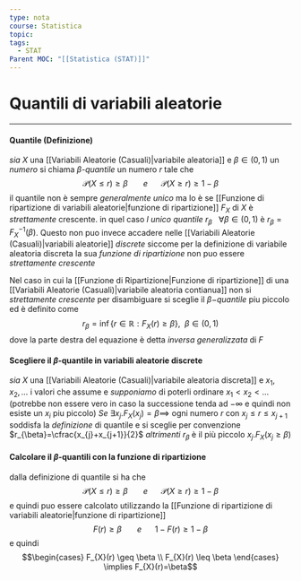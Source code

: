 ```yaml
---
type: nota
course: Statistica
topic: 
tags:
  - STAT
Parent MOC: "[[Statistica (STAT)]]"
---
```

# Quantili di variabili aleatorie
---

#### Quantile (Definizione)
_sia_ $X$ una [[Variabili Aleatorie (Casuali)|variabile aleatoria]] e $\beta\in(0,1)$ un _numero_ si chiama $\beta$_-quantile_ un numero $r$ tale che $$\mathcal{P}(X\leq r)\geq \beta \ \ \ \ \ \ \ e \ \ \ \ \ \  \mathcal{P}(X \geq r) \geq 1 - \beta$$il quantile non è sempre _generalmente unico_ ma lo è se [[Funzione di ripartizione di variabili aleatorie|funzione di ripartizione]]  $F_{X}$ di $X$ è _strettamente_ crescente. in quel caso   _l unico quantile_ $r_{\beta}\ \ \ \forall \beta \in (0,1)$ è $r_{\beta} = F_{X}^{-1}(\beta)$. Questo non puo invece accadere nelle [[Variabili Aleatorie (Casuali)|variabili aleatorie]] _discrete_ siccome per la definizione di variabile aleatoria discreta la sua _funzione di ripartizione_ non puo essere _strettamente crescente_

Nel caso in cui la [[Funzione di Ripartizione|Funzione di ripartizione]] di una [[Variabili Aleatorie (Casuali)|variabile aleatoria contianua]] non si _strettamente crescente_ per disambiguare si sceglie il _$\beta-$quantile_ piu piccolo ed è definito come $$r_{\beta}=\inf\{r \in  \mathbb{R}:F_{X}(r)\geq \beta  \}, \ \ \beta \in  (0,1) $$ dove la parte destra del equazione è detta _inversa generalizzata_ di $F$



#### Scegliere il $\beta$-quantile in variabili aleatorie discrete 
_sia_ $X$ una [[Variabili Aleatorie (Casuali)|variabile aleatoria discreta]] e $x_{1},x_{2},\dots$  i valori che assume e _supponiamo_ di poterli ordinare $x_{1} < x_{2}< \dots$  (potrebbe non essere vero in caso la successione tenda ad $-\infty$ e quindi non esiste un $x_{i}$ piu piccolo)
_Se_  $\exists x_{j}. F_{X}(x_{j})=\beta \implies$ ogni numero $r$ con $x_{j} \leq r \leq x_{j+1}$ soddisfa la _definizione_ di quantile e si sceglie per convenzione $r_{\beta}=\cfrac{x_{j}+x_{j+1}}{2}$
_altrimenti_ $r_{\beta}$ è il più piccolo $x_{j}.F_{X}(x_{j}\geq \beta)$



#### Calcolare il $\beta$-quantili con la funzione di ripartizione
dalla definizione di quantile si ha che $$\mathcal{P}(X\leq r)\geq \beta \ \ \ \ \ \ \ e \ \ \ \ \ \  \mathcal{P}(X \geq r) \geq 1 - \beta$$ e quindi puo essere calcolato utilizzando la [[Funzione di ripartizione di variabili aleatorie|funzione di ripartizione]]  $$F(r)\geq \beta  \ \ \ \ \ \ \ e \ \ \ \ \ \ 1-F(r) \geq 1-\beta $$e quindi $$\begin{cases}
F_{X}(r) \geq \beta \\
F_{X}(r) \leq \beta
\end{cases} \implies F_{X}(r)=\beta$$

